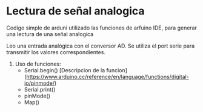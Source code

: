 # Lectura de señal analogica

Codigo simple de arduni utilizado las funciones de arfuino IDE, para generar una lectura de una señal analogica

  Leo una entrada analógica con el conversor AD.
  Se utiliza el port serie para transmitir los valores correspondientes.


 1. Uso de funciones:
    - Serial.begin() [Descripcion de la funcion] (https://www.arduino.cc/reference/en/language/functions/digital-io/pinmode/)
    - Serial.print()
    - pinMode()
    - Map()